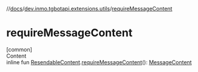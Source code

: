 //[docs](../../index.md)/[dev.inmo.tgbotapi.extensions.utils](index.md)/[requireMessageContent](require-message-content.md)



# requireMessageContent  
[common]  
Content  
inline fun [ResendableContent](../dev.inmo.tgbotapi.types.message.content.abstracts/-resendable-content/index.md).[requireMessageContent](require-message-content.md)(): [MessageContent](../dev.inmo.tgbotapi.types.message.content.abstracts/-message-content/index.md)  



